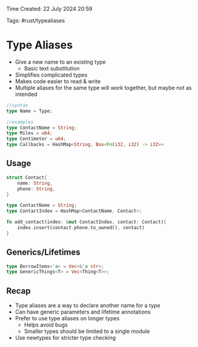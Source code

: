 Time Created: 22 July 2024 20:59

Tags: #rust/typealiases

# Type Aliases

- Give a new name to an existing type
	- Basic text substitution
- Simplifies complicated types
- Makes code easier to read & write
- Multiple aliases for the same type will work together, but maybe not as intended

```rust
//syntax
type Name = Type;

//examples
type ContactName = String;
type Miles = u64;
type Centimeter = u64;
type Callbacks = HashMap<String, Box<Fn(i32, i32) -> i32>>
```

## Usage
```rust
struct Contact{
	name: String,
	phone: String,
}

type ContactName = String;
type ContactIndex = HashMap<ContactName, Contact>;

fn add_contact(index: &mut ContactIndex, contact: Contact){
	index.insert(contact.phone.to_owned(), contact)
}
```

## Generics/Lifetimes
```rust
type BorrowItems<'a> = Vec<&'a str>;
type GenericThings<T> = Vec<Thing<T>>;
```

## Recap

- Type aliases are a way to declare another name for a type
- Can have generic parameters and lifetime annotations
- Prefer to use type aliases on longer types
	- Helps avoid bugs
	- Smaller types should be limited to a single module
- Use newtypes for stricter type checking

